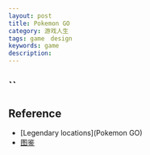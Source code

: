 ```yaml
---
layout: post
title: Pokemon GO
category: 游戏人生
tags: game　design
keywords: game
description: 
---
```


## ``

## Reference

* [Legendary locations](Pokemon GO)
* [图鉴](http://www.yxdown.com/gl/298881_149.html)